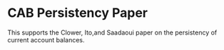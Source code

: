 # CAB Persistency Paper
 This supports the Clower, Ito,and Saadaoui paper on the persistency of current account balances. 

